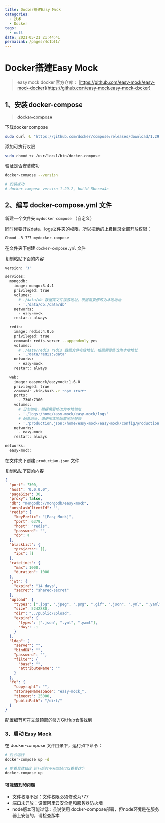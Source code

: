```yaml
---
title: Docker搭建Easy Mock
categories: 
  - 技术
  - Docker
tags: 
  - null
date: 2021-05-21 21:44:41
permalink: /pages/4c1b61/
---
```


# Docker搭建Easy Mock

> easy mock docker 官方仓库： [https://github.com/easy-mock/easy-mock-docker](https://github.com/easy-mock/easy-mock-docker)

## 1、安装 docker-compose

> [docker-compose](https://docs.docker.com/compose/install/) 

下载docker compose

```sh
sudo curl -L "https://github.com/docker/compose/releases/download/1.29.2/docker-compose-$(uname -s)-$(uname -m)" -o /usr/local/bin/docker-compose
```

添加可执行权限

```sh
sudo chmod +x /usr/local/bin/docker-compose
```

验证是否安装成功

```sh
docker-compose --version

# 安装成功
# docker-compose version 1.29.2, build 5becea4c
```

## 2、编写 docker-compose.yml 文件

新建一个文件夹 `mydocker-compose` （自定义）

同时候要开放data、logs文件夹的权限，所以把他的上级目录全部开放权限：

```sh
Chmod –R 777 mydocker-compose
```

在文件夹下创建 `docker-compose.yml` 文件

复制粘贴下面的内容

```sh
version: '3'

services:
  mongodb:
    image: mongo:3.4.1
    privileged: true
    volumes:
      # ./data/db 数据库文件存放地址，根据需要修改为本地地址
      - './data/db:/data/db'
    networks:
      - easy-mock
    restart: always

  redis:
    image: redis:4.0.6
    privileged: true
    command: redis-server --appendonly yes
    volumes:
      # ./data/redis redis 数据文件存放地址，根据需要修改为本地地址
      - './data/redis:/data'
    networks:
      - easy-mock
    restart: always

  web:
    image: easymock/easymock:1.6.0
    privileged: true
    command: /bin/bash -c "npm start"
    ports:
      - 7300:7300
    volumes:
      # 日志地址，根据需要修改为本地地址
      - './logs:/home/easy-mock/easy-mock/logs'
      # 配置地址，请使用本地配置地址替换
      - './production.json:/home/easy-mock/easy-mock/config/production.json'
    networks:
      - easy-mock
    restart: always

networks:
  easy-mock:
```

在文件夹下创建 `production.json` 文件

复制粘贴下面的内容

```json
{
  "port": 7300,
  "host": "0.0.0.0",
  "pageSize": 30,
  "proxy": false,
  "db": "mongodb://mongodb/easy-mock",
  "unsplashClientId": "",
  "redis": {
    "keyPrefix": "[Easy Mock]",
    "port": 6379,
    "host": "redis",
    "password": "",
    "db": 0
  },
  "blackList": {
    "projects": [],
    "ips": []
  },
  "rateLimit": {
    "max": 1000,
    "duration": 1000
  },
  "jwt": {
    "expire": "14 days",
    "secret": "shared-secret"
  },
  "upload": {
    "types": [".jpg", ".jpeg", ".png", ".gif", ".json", ".yml", ".yaml"],
    "size": 5242880,
    "dir": "../public/upload",
    "expire": {
      "types": [".json", ".yml", ".yaml"],
      "day": -1
    }
  },
  "ldap": {
    "server": "",
    "bindDN": "",
    "password": "",
    "filter": {
      "base": "",
      "attributeName": ""
    }
  },
  "fe": {
    "copyright": "",
    "storageNamespace": "easy-mock_",
    "timeout": 25000,
    "publicPath": "/dist/"
  }
}
```

配置细节可在文章顶部的官方GitHub仓库找到

### 3、启动 Easy Mock

在 docker-compose 文件目录下，运行如下命令：

```bash
# 后台运行
docker-compose up -d

# 能看具体错误 运行后打不开网站可以看看这个
docker-compose up
```

#### 可能遇到的问题

- 文件权限不足：文件权限必须修改为777
- 端口未开放：设置阿里云安全组和服务器防火墙
- node版本可能过低：虽说使用 docker-compose部署，但node环境是在服务器上安装的，请检查版本